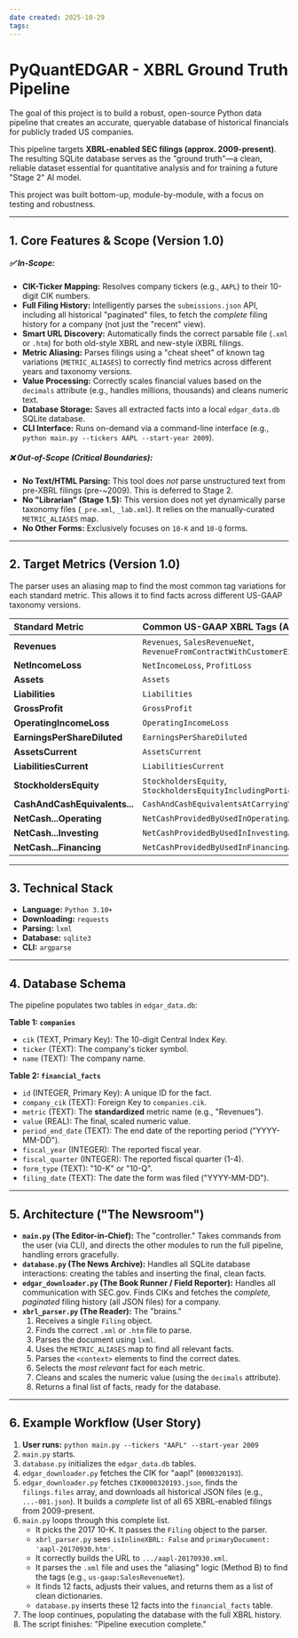 ```yaml
---
date created: 2025-10-29
tags: 
---
```

# PyQuantEDGAR - XBRL Ground Truth Pipeline

The goal of this project is to build a robust, open-source Python data pipeline that creates an accurate, queryable database of historical financials for publicly traded US companies.

This pipeline targets **XBRL-enabled SEC filings (approx. 2009-present)**. The resulting SQLite database serves as the "ground truth"—a clean, reliable dataset essential for quantitative analysis and for training a future "Stage 2" AI model.

This project was built bottom-up, module-by-module, with a focus on testing and robustness.

---

## 1. Core Features & Scope (Version 1.0)

##### ✅ **In-Scope:**
* **CIK-Ticker Mapping:** Resolves company tickers (e.g., `AAPL`) to their 10-digit CIK numbers.
* **Full Filing History:** Intelligently parses the `submissions.json` API, including all historical "paginated" files, to fetch the *complete* filing history for a company (not just the "recent" view).
* **Smart URL Discovery:** Automatically finds the correct parsable file (`.xml` or `.htm`) for both old-style XBRL and new-style iXBRL filings.
* **Metric Aliasing:** Parses filings using a "cheat sheet" of known tag variations (`METRIC_ALIASES`) to correctly find metrics across different years and taxonomy versions.
* **Value Processing:** Correctly scales financial values based on the `decimals` attribute (e.g., handles millions, thousands) and cleans numeric text.
* **Database Storage:** Saves all extracted facts into a local `edgar_data.db` SQLite database.
* **CLI Interface:** Runs on-demand via a command-line interface (e.g., `python main.py --tickers AAPL --start-year 2009`).

##### ❌ **Out-of-Scope (Critical Boundaries):**
* **No Text/HTML Parsing:** This tool does *not* parse unstructured text from pre-XBRL filings (pre-~2009). This is deferred to Stage 2.
* **No "Librarian" (Stage 1.5):** This version does not yet dynamically parse taxonomy files (`_pre.xml`, `_lab.xml`). It relies on the manually-curated `METRIC_ALIASES` map.
* **No Other Forms:** Exclusively focuses on `10-K` and `10-Q` forms.

---

## 2. Target Metrics (Version 1.0)
The parser uses an aliasing map to find the most common tag variations for each standard metric. This allows it to find facts across different US-GAAP taxonomy versions.

| Standard Metric | Common US-GAAP XBRL Tags (Aliases) |
| :--- | :--- |
| **Revenues** | `Revenues`, `SalesRevenueNet`, `RevenueFromContractWithCustomerExcludingAssessedTax` |
| **NetIncomeLoss** | `NetIncomeLoss`, `ProfitLoss` |
| **Assets** | `Assets` |
| **Liabilities** | `Liabilities` |
| **GrossProfit** | `GrossProfit` |
| **OperatingIncomeLoss**| `OperatingIncomeLoss` |
| **EarningsPerShareDiluted** | `EarningsPerShareDiluted` |
| **AssetsCurrent** | `AssetsCurrent` |
| **LiabilitiesCurrent** | `LiabilitiesCurrent` |
| **StockholdersEquity** | `StockholdersEquity`, `StockholdersEquityIncludingPortionAttributableToNoncontrollingInterest` |
| **CashAndCashEquivalents...** | `CashAndCashEquivalentsAtCarryingValue` |
| **NetCash...Operating** | `NetCashProvidedByUsedInOperatingActivities` |
| **NetCash...Investing** | `NetCashProvidedByUsedInInvestingActivities` |
| **NetCash...Financing**| `NetCashProvidedByUsedInFinancingActivities` |

---

## 3. Technical Stack
* **Language:** `Python 3.10+`
* **Downloading:** `requests`
* **Parsing:** `lxml`
* **Database:** `sqlite3`
* **CLI:** `argparse`

---

## 4. Database Schema
The pipeline populates two tables in `edgar_data.db`:

**Table 1: `companies`**
* `cik` (TEXT, Primary Key): The 10-digit Central Index Key.
* `ticker` (TEXT): The company's ticker symbol.
* `name` (TEXT): The company name.

**Table 2: `financial_facts`**
* `id` (INTEGER, Primary Key): A unique ID for the fact.
* `company_cik` (TEXT): Foreign Key to `companies.cik`.
* `metric` (TEXT): The **standardized** metric name (e.g., "Revenues").
* `value` (REAL): The final, scaled numeric value.
* `period_end_date` (TEXT): The end date of the reporting period ("YYYY-MM-DD").
* `fiscal_year` (INTEGER): The reported fiscal year.
* `fiscal_quarter` (INTEGER): The reported fiscal quarter (1-4).
* `form_type` (TEXT): "10-K" or "10-Q".
* `filing_date` (TEXT): The date the form was filed ("YYYY-MM-DD").

---

## 5. Architecture ("The Newsroom")
* **`main.py` (The Editor-in-Chief):** The "controller." Takes commands from the user (via CLI), and directs the other modules to run the full pipeline, handling errors gracefully.
* **`database.py` (The News Archive):** Handles all SQLite database interactions: creating the tables and inserting the final, clean facts.
* **`edgar_downloader.py` (The Book Runner / Field Reporter):** Handles all communication with SEC.gov. Finds CIKs and fetches the *complete, paginated* filing history (all JSON files) for a company.
* **`xbrl_parser.py` (The Reader):** The "brains."
    1.  Receives a single `Filing` object.
    2.  Finds the correct `.xml` or `.htm` file to parse.
    3.  Parses the document using `lxml`.
    4.  Uses the `METRIC_ALIASES` map to find all relevant facts.
    5.  Parses the `<context>` elements to find the correct dates.
    6.  Selects the *most relevant* fact for each metric.
    7.  Cleans and scales the numeric value (using the `decimals` attribute).
    8.  Returns a final list of facts, ready for the database.

---

## 6. Example Workflow (User Story)
1.  **User runs:** `python main.py --tickers "AAPL" --start-year 2009`
2.  `main.py` starts.
3.  `database.py` initializes the `edgar_data.db` tables.
4.  `edgar_downloader.py` fetches the CIK for "aapl" (`0000320193`).
5.  `edgar_downloader.py` fetches `CIK0000320193.json`, finds the `filings.files` array, and downloads all historical JSON files (e.g., `...-001.json`). It builds a *complete* list of all 65 XBRL-enabled filings from 2009-present.
6.  `main.py` loops through this complete list.
    * It picks the 2017 10-K. It passes the `Filing` object to the parser.
    * `xbrl_parser.py` sees `isInlineXBRL: False` and `primaryDocument: 'aapl-20170930.htm'`.
    * It correctly builds the URL to `.../aapl-20170930.xml`.
    * It parses the `.xml` file and uses the "aliasing" logic (Method B) to find the tags (e.g., `us-gaap:SalesRevenueNet`).
    * It finds 12 facts, adjusts their values, and returns them as a list of clean dictionaries.
    * `database.py` inserts these 12 facts into the `financial_facts` table.
7.  The loop continues, populating the database with the full XBRL history.
8.  The script finishes: "Pipeline execution complete."